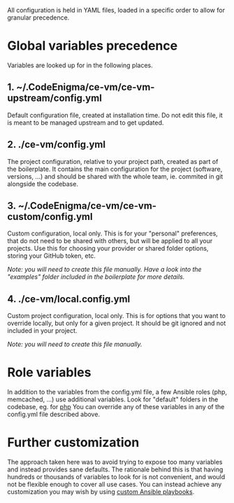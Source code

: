 All configuration is held in YAML files, loaded in a specific order to allow for 
granular precedence.

# Global variables precedence
Variables are looked up for in the following places.

## 1. ~/.CodeEnigma/ce-vm/ce-vm-upstream/config.yml
Default configuration file, created at installation time.
Do not edit this file, it is meant to be managed upstream and to get updated.

## 2. ./ce-vm/config.yml
The project configuration, relative to your project path, created as part of the boilerplate. 
It contains the main configuration for the project (software, versions, ...) and
 should be shared with the whole team, ie. commited in git alongside the codebase.

## 3. ~/.CodeEnigma/ce-vm/ce-vm-custom/config.yml
Custom configuration, local only. This is for your "personal" preferences, 
that do not need to be shared with others, but will be applied to all your projects.
Use this for choosing your provider or shared folder options, storing your GitHub token, etc.

*Note: you will need to create this file manually. Have a look into the "examples" folder included in the boilerplate for more details.*

## 4. ./ce-vm/local.config.yml
Custom project configuration, local only. This is for options that you want to 
override locally, but only for a given project. It should be git ignored and not included in your project.

*Note: you will need to create this file manually.*

# Role variables
In addition to the variables from the config.yml file, a few Ansible roles (php, memcached, ...) use 
additional variables. Look for "default" folders in the codebase, eg. for [php](https://github.com/codeenigma/ce-vm/blob/3.x/ansible/roles/ce.php/defaults/main.yml)
You can override any of these variables in any of the config.yml file described above.

# Further customization
The approach taken here was to avoid trying to expose too many variables and instead provides sane defaults. 
The rationale behind this is that having hundreds or thousands of variables to look for is not convenient, and would
not be flexible enough to cover all use cases.
You can instead achieve any customization you may wish by using [custom Ansible playbooks](ansible.md).